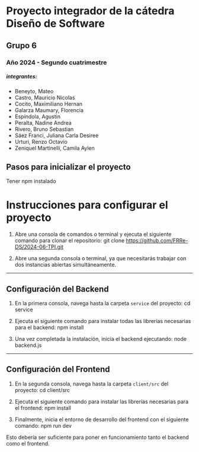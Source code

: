 # Proyecto integrador de la cátedra Diseño de Software
## Grupo 6
### Año 2024 - Segundo cuatrimestre

##### integrantes:
- Beneyto, Mateo 
- Castro, Mauricio Nicolas
- Cocito, Maximiliano Hernan
- Galarza Maumary, Florencia 
- Espíndola, Agustin
- Peralta, Nadine Andrea
- Rivero, Bruno Sebastian
- Sáez Franci, Juliana Carla Desiree
- Urturi, Renzo Octavio
- Zeniquel Martinelli, Camila Aylen

## Pasos para inicializar el proyecto
Tener npm instalado

# Instrucciones para configurar el proyecto

1. Abre una consola de comandos o terminal y ejecuta el siguiente comando para clonar el repositorio:
   git clone https://github.com/FRRe-DS/2024-06-TPI.git

2. Abre una segunda consola o terminal, ya que necesitarás trabajar con dos instancias abiertas simultáneamente.

---

## Configuración del Backend

1. En la primera consola, navega hasta la carpeta `service` del proyecto:
   cd service

2. Ejecuta el siguiente comando para instalar todas las librerías necesarias para el backend:
   npm install

3. Una vez completada la instalación, inicia el backend ejecutando:
   node backend.js

---

## Configuración del Frontend

1. En la segunda consola, navega hasta la carpeta `client/src` del proyecto:
   cd client/src

2. Ejecuta el siguiente comando para instalar las librerías necesarias para el frontend:
   npm install

3. Finalmente, inicia el entorno de desarrollo del frontend con el siguiente comando:
   npm run dev

Esto debería ser suficiente para poner en funcionamiento tanto el backend como el frontend.
